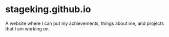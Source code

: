 # stageking.github.io
A website where I can put my achievements, things about me, and projects that I am working on. 
